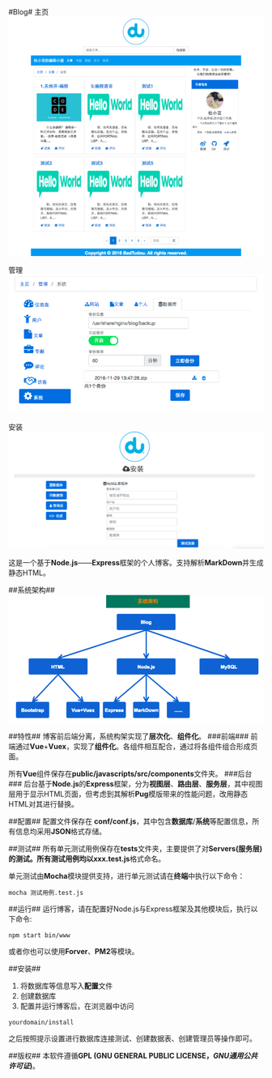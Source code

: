 #Blog#
主页
![演示图片][img-demo]

管理
![管理员演示图片][img-master-demo]

安装
![安装演示图片][img-install-demo]

这是一个基于**Node.js**——**Express**框架的个人博客。支持解析**MarkDown**并生成静态HTML。

##系统架构##
![系统架构][img-systemstructure]

##特性##
博客前后端分离，系统构架实现了**层次化**、**组件化**。
###前端###
前端通过**Vue**+**Vuex**，实现了**组件化**。各组件相互配合，通过将各组件组合形成页面。

所有**Vue**组件保存在**public/javascripts/src/components**文件夹。
###后台###
后台基于**Node.js**的**Express**框架，分为**视图层**、**路由层**、**服务层**，其中视图层用于显示HTML页面，但考虑到其解析**Pug**模版带来的性能问题，改用静态HTML对其进行替换。

##配置##
配置文件保存在 **conf/conf.js**，其中包含**数据库**/**系统**等配置信息，所有信息均采用**JSON**格式存储。

##测试##
所有单元测试用例保存在**tests**文件夹，主要提供了对**Servers(服务层)**的测试。所有测试用例均以**xxx.test.js**格式命名。

单元测试由**Mocha**模块提供支持，进行单元测试请在**终端**中执行以下命令：
```
mocha 测试用例.test.js
```
##运行##
运行博客，请在配置好Node.js与Express框架及其他模块后，执行以下命令:
```
npm start bin/www
```
或者你也可以使用**Forver**、**PM2**等模块。

##安装##
1.	将数据库等信息写入**配置**文件
2.	创建数据库
3.	配置并运行博客后，在浏览器中访问
```
yourdomain/install
```

之后按照提示设置进行数据库连接测试、创建数据表、创建管理员等操作即可。

##版权##
本软件遵循**GPL (GNU GENERAL PUBLIC LICENSE，*GNU通用公共许可证*)**。

[img-demo]: ./docs/images/demo.png "演示图片"
[img-master-demo]: ./docs/images/master-demo.png "管理员演示图片"
[img-install-demo]: ./docs/images/install-demo.png "安装演示图片"
[img-systemstructure]:./docs/images/system-structure.png "系统架构"

